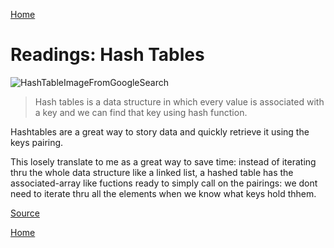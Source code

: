 [Home](https://401repo.github.io/401RN/README)

# Readings: Hash Tables 

![HashTableImageFromGoogleSearch](https://miro.medium.com/max/2224/1*GSNuwxBxEnym7qCF-GlRig.png)

>Hash tables is a data structure in which every value is associated with a key and we can find that key using hash function.

Hashtables are a great way to story data and quickly retrieve it using the keys pairing.

This losely translate to me as a great way to save time: instead of iterating thru the whole data structure like a linked list, a hashed table has the associated-array like fuctions ready to simply call on the pairings: we dont need to iterate thru all the elements when we know what keys hold thhem.

[Source](https://medium.com/dev-blogs/ds-with-js-hash-table-4715c94083d2)

[Home](https://401repo.github.io/401RN/README)
